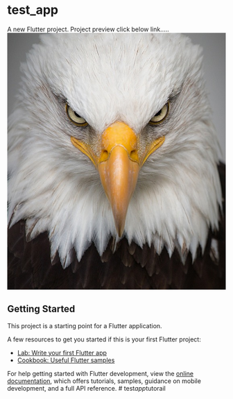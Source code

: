 # test_app

A new Flutter project.
Project preview click below link.....
![App Preview](https://github.com/Shahporan73/test_app_tutorail/blob/main/assets/images/egle.jpg?raw=true)

## Getting Started

This project is a starting point for a Flutter application.

A few resources to get you started if this is your first Flutter project:

- [Lab: Write your first Flutter app](https://docs.flutter.dev/get-started/codelab)
- [Cookbook: Useful Flutter samples](https://docs.flutter.dev/cookbook)

For help getting started with Flutter development, view the
[online documentation](https://docs.flutter.dev/), which offers tutorials,
samples, guidance on mobile development, and a full API reference.
#   t e s t _ a p p _ t u t o r a i l 
 
 
